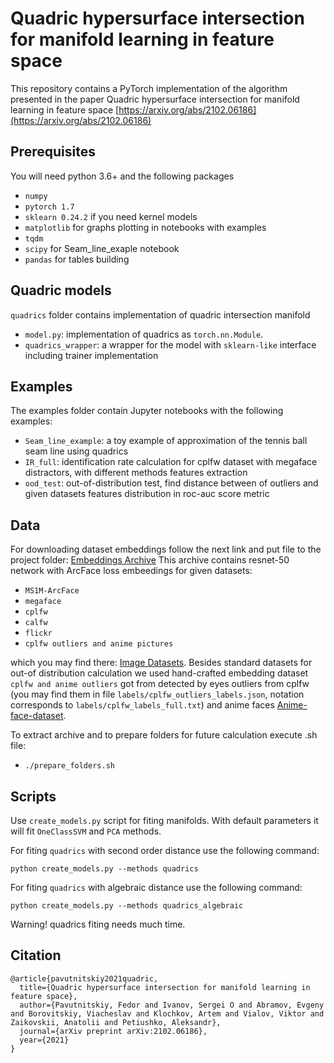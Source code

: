 # Quadric hypersurface intersection for manifold learning in feature space

This repository contains a PyTorch implementation of the algorithm presented in the paper Quadric hypersurface intersection for manifold learning in feature space
[https://arxiv.org/abs/2102.06186](https://arxiv.org/abs/2102.06186)

## Prerequisites

You will need python 3.6+ and the following packages

- `numpy`
- `pytorch 1.7`
- `sklearn 0.24.2` if you need kernel models
- `matplotlib` for graphs plotting in notebooks with examples
- `tqdm`
- `scipy` for Seam_line_exaple notebook
- `pandas` for tables building


## Quadric models

`quadrics` folder contains implementation of quadric intersection manifold

- `model.py`: implementation of quadrics as `torch.nn.Module`.
- `quadrics_wrapper`: a wrapper for the model with `sklearn-like` interface including trainer implementation

## Examples

The examples folder contain Jupyter notebooks with the following examples:

- `Seam_line_example`: a toy example of approximation of the tennis ball seam line using quadrics
- `IR_full`: identification rate calculation for cplfw dataset with megaface distractors, with different methods features extraction
- `ood_test`: out-of-distribution test, find distance between of outliers and given datasets features distribution in roc-auc score metric

## Data
For downloading dataset embeddings follow the next link and put file to the project folder:
[Embeddings Archive](https://drive.google.com/file/d/1o7uUkkbIvHKEMSAcQV9rs9L0HUkY7dsh/view?usp=sharing)
This archive contains resnet-50 network with ArcFace loss embeedings for given datasets:

- `MS1M-ArcFace`
- `megaface`
- `cplfw`
- `calfw`
- `flickr`
- `cplfw outliers and anime pictures`

which you may find there: [Image Datasets](https://github.com/deepinsight/insightface/tree/master/recognition/_datasets_). Besides standard datasets for out-of distribution calculation we used hand-crafted embedding dataset `cplfw and anime outliers` got from detected by eyes outliers from cplfw (you may find them in file `labels/cplfw_outliers_labels.json`, notation corresponds to `labels/cplfw_labels_full.txt`) and anime faces [Anime-face-dataset](https://github.com/bchao1/Anime-Face-Dataset).

To extract archive and to prepare folders for future calculation execute .sh file:

- `./prepare_folders.sh`


## Scripts

Use `create_models.py` script for fiting manifolds. With default parameters it will fit `OneClassSVM` and `PCA` methods.

For fiting `quadrics` with second order distance use the following command:
```
python create_models.py --methods quadrics
```

For fiting `quadrics` with algebraic distance use the following command:
```
python create_models.py --methods quadrics_algebraic
```

Warning! quadrics fiting needs much time.

## Citation
```
@article{pavutnitskiy2021quadric,
  title={Quadric hypersurface intersection for manifold learning in feature space},
  author={Pavutnitskiy, Fedor and Ivanov, Sergei O and Abramov, Evgeny and Borovitskiy, Viacheslav and Klochkov, Artem and Vialov, Viktor and Zaikovskii, Anatolii and Petiushko, Aleksandr},
  journal={arXiv preprint arXiv:2102.06186},
  year={2021}
}
```
